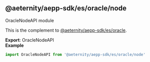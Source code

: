 <a id="module_@aeternity/aepp-sdk/es/oracle/node"></a>

## @aeternity/aepp-sdk/es/oracle/node
OracleNodeAPI module

This is the complement to [@aeternity/aepp-sdk/es/oracle](#module_@aeternity/aepp-sdk/es/oracle).

**Export**: OracleNodeAPI  
**Example**  
```js
import OracleNodeAPI from '@aeternity/aepp-sdk/es/oracle/node'
```

